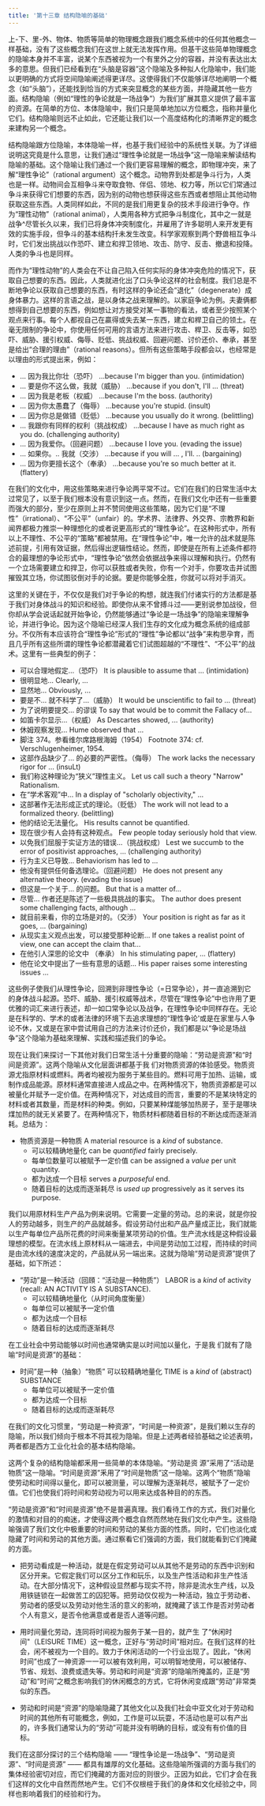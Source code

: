 ```yaml
---
title: '第十三章 结构隐喻的基础'
---
```


上-下、里-外、物体、物质等简单的物理概念跟我们概念系统中的任何其他概念一样基础，没有了这些概念我们在这世上就无法发挥作用。但基干这些简单物理概念的隐喻本身并不丰富，说某个东西被视为一个有里外之分的容器，并没有表达出太多的意思。但我们已经看到在“头脑是容器”这个隐喻及多种拟人化隐喻中，我们能以更明确的方式将空间隐喻阐述得更详尽。这使得我们不仅能够详尽地阐明一个概念（如“头脑”），还能找到恰当的方式来突显概念的某些方面，并隐藏其他一些方面。结构隐喻（例如“理性的争论就是一场战争”）为我们扩展其意义提供了最丰富的资源。在简单的方位、本体隐喻中，我们只是简单地加以方位概念，指称并量化它们。结构隐喻则远不止如此，它还能让我们以一个高度结构化的清晰界定的概念来建构另一个概念。

结构隐喻跟方位隐喻，本体隐喻一样，也基于我们经验中的系统性关联。为了详细说明这究竟是什么意思，让我们通过“理性争论就是一场战争”这一隐喻来解读结构隐喻的基础。这个隐喻让我们通过一个我们更容易理解的概念，即物理冲突，来了解“理性争论”（rational argument）这个概念。动物界到处都是争斗行为，人类也是一样。动物间会互相争斗来夺取食物、伴侣、领地、权力等，所以它们常通过争斗来获得它们想要的东西，因为别的动物也想获得这些东西或者想阻止其他动物获取这些东西。人类同样如此，不同的是我们用更复杂的技术手段进行争夺。作为“理性动物”（rational animal），人类用各种方式把争斗制度化，其中之一就是战争^尽管长久以来，我们已将身体冲突制度化，并雇用了许多聪明人来开发更有效的实施手段，但争斗的基本结构扦未发生改变。科学家观察到两个野兽相互争斗时，它们发出挑战以作恐吓、建立和捍卫领地、攻击、防守、反击、撤退和投降。人类的争斗也是同样。

而作为“理性动物”的人类会在不让自己陷入任何实际的身体冲突危险的情况下，获取自己想要的东西。因此，人类就进化出了口头争论这样的社会制度。我们总是不断地争论以获取自己想要的东西，有时这样的争论还会“退化”（degenerate）成身体暴力。这样的言语之战，是以身体之战来理解的。以家庭争论为例。夫妻俩都想得到自己想要的东西，例如想让对方接受对某一事物的看法，或者至少按照某个观点来行事。每个人都视自己在贏得或失去某一东西，建立和桿卫自己的领土。在毫无限制的争论中，你使用任何可用的言语方法来进行攻击、桿卫、反击等，如恐吓、威胁、援引权威、侮辱、贬低、挑战权威、回避问题、讨价还价、奉承，甚至是给出“合理的理由”（rational reasons）。但所有这些策略手段都会以，也经常是以理由的形式提出来，例如：

- ... 因为我比你壮（恐吓）
  ...because I'm bigger than you. (intimidation)
- ... 要是你不这么做，我就（威胁）
  ...because if you don't, I'll ... (threat)
- ... 因为我是老板（权威）
  ...because I'm the boss. (authority)
- ... 因为你太愚蠢了（侮辱）
  ...because you're stupid. (insult)
- ... 因为你总是做错（贬低）
  ...because you usually do it wrong. (belittling)
- ... 我跟你有同样的权利（挑战权成）
  ...because I have as much right as you do. (challenging authority)
- ... 因为我爱你。（回避问题）
  ...because I love you. (evading the issue)
- ... 如果你。.. 我就（交涉）
  ...because if you will ... , I'll. .. (bargaining)
- ... 因为你更擅长这个（奉承）
  ...because you're so much better at it. (flattery)

在我们的文化中，用这些策略来进行争论两平常不过。它们在我们的日常生活中太过常见了，以至于我们根本没有意识到这一点。然而，在我们文化中还有一些重要而强大的部分，至少在原则上并不赞同使用这些策略，因为它们是“不理性”（irrational）、“不公平”（unfair）的。学术界、法律界、外交界、宗教界和新闻界都极力推崇一种理想化的或者说更高形式的“理性争论”。在这种形式中，所有以上不理性、不公平的“策略”都被禁用。在“理性争论”中，唯一允许的战术就是陈述前提，引用有效证据，然后得出逻辑性结论。然而，即使是在所有上述条件都符合的最理想的争论形式中，“理性争论”依然会依据战争来得以理解和执行。仍然有一个立场需要建立和捍卫，你可以获胜或者失败，你有一个对手，你要攻击并试图摧毁其立场，你试图驳倒对手的论据。要是你能够全胜，你就可以将对手消灭。

这里的关键在于，不仅仅是我们对于争论的构想，就连我们付诸实行的方法都是基于我们对身体战斗的知识和经验。即使你从来不曾搏斗过——更别说参加战役，但你却从学会说话起就开始争论，仍然能够通过“争论是一场战争”的隐喻来理解争论，并进行争论。因为这个隐喻已经深人我们生存的文化成为概念系统的组成部分。不仅所有本应该符合“理性争论”形式的“理性”争论都以“战争”来构思孕育，而且几乎所有这些所谓的理性争论都潜藏着它们试图超越的“不理性”、“不公平”的战术。这里有一些典型的例子：


- 可以合理地假定...（恐吓）
  It is plausible to assume that ... (intimidation)
- 很明显地...
  Clearly, ...
- 显然地...
  Obviously, ...
- 要是不... 就不科学了...（威胁）
  It would be unscientific to fail to ... (threat)
- 为了说明要提交... 的谬误
  To say that would be to commit the Fallacy of...
- 如笛卡尔显示...（权威）
  As Descartes showed, ... (authority)
- 休姆观察发现...
  Hume observed that ...
- 脚注 374。参看维尔席路根海姆（1954）
  Footnote 374: cf. Verschlugenheimer, 1954.
- 这部作品缺少了... 的必要的严密性。（侮辱）
  The work lacks the necessary rigor for ... (insuLt)
- 我们称这种理论为“狭义”理性主义。
  Let us call such a theory "Narrow" Rationalism.
- 在“学术客观”中...
  In a display of "scholarly objectivity," ...
- 这部著作无法形成正式的理论。（贬低）
  The work will not lead to a formalized theory. (belittling)
- 他的结论无法量化。
  His results cannot be quantified.
- 现在很少有人会持有这种观点。
  Few people today seriously hold that view.
- 以免我们屈服于实证方法的错误...（挑战权成）
  Lest we succumb to the error of positivist approaches, ...  (challenging authority)
- 行为主义已导致...
  Behaviorism has led to ...
- 他没有提供任何备选理论。（回避问题）
  He does not present any alternative theory. (evading the issue)
- 但这是一个关于... 的问题。
  But that is a matter of...
- 尽管... 作者还是陈述了一些极具挑战的事实。
  The author does present some challenging facts, although ...
- 就目前来看，你的立场是对的。（交涉）
  Your position is right as far as it goes, ... (bargaining)
- 从现实主义观点出发，可以接受那种论断...
  If one takes a realist point of view, one can accept the claim that...
- 在他引人深思的论文中 （奉承）
  In his stimulating paper, ... (flattery)
- 他在论文中提出了一些有意思的话题...
  His paper raises some interesting issues ...

这些例子使我们从理性争论，回溯到非理性争论（=日常争论），并一直追溯到它的身体战斗起源。恐吓、威胁、援引权威等战术，尽管在“理性争论”中也许用了更优雅的词汇来进行表述，却一如口常争论以及战争，在理性争论中同样存在。无论是在科学的、学术的或者法律的环境下去追求理想的“理性争论'或是在家里与人争论不休，又或是在家中尝试用自己的方法来讨价还价，我们都是以“争论是场战争”这个隐喻为基础來理解、实践和描述我们的争论。

现在让我们来探讨一下其他对我们日常生活十分重要的隐喻：“劳动是资源”和“时间是资源”。这两个隐喻从文化层面讲都基于我 们对物质资源的体验感受。物质资源尤指原材料或燃料。两者均被视为服务于某些目的。燃料可用于加热、运输，或制作成品能源。原材料通常直接进人成品之中。在两种情况下，物质资源都是可以被量化并赋予一定价值。在两种情况下，对达成目的而言，重要的不是某块特定的材料或者其数量，而是材料的种类。例如，只要某种煤能够加热房子，至于是哪块煤加热的就无关紧要了。在两种情况下，物质材料都随着目标的不断达成而逐渐消耗。总结为：

- 物质资源是一种物质
  A material resource is a *kind* of substance.
  - 可以较精确地量化
    can be *quantified* fairly precisely.
  - 每单位数量可以被賦予一定价值
    can be assigned a *value* per unit quantity.
  - 都为达成一个目标
    serves a *purposeful* end.
  - 随着目标的达成而逐渐耗尽
    is *used up* progressively as it serves its purpose.

我们以用原材料生产产品为例来说明。它需要一定量的劳动。总的来说，就是你投人的劳动越多，则生产的产品就越多。假设劳动付出和产品产量成正比，我们就能以生产每单位产品所花费的时间来衡量某项劳动的价值。生产流水线是这种假设最理想的模型。在流水线上原材料从一端进去，中间是劳动加工过程，而持续的时间是由流水线的速度决定的，产品就从另一端出来。这就为隐喻“劳动是资源”提供了基础，如下所述：

- “劳动”是一种活动（回頋：“活动是一种物质”）
  LABOR is a *kind* of activity (recall: AN ACTIVITY IS A SUBSTANCE).
  - 可以较精确地量化（从时间角度衡量）
  - 每单位可以被賦予一定价值
  - 都为达成一个目标
  - 随着目标的达成而逐渐耗尽

在工业社会中劳动能够以时间也通常确实是以时间加以量化，于是我 们就有了隐喻“时间是资源”的基础：

- 时间”是一种（抽象）“物质” 可以较精确地量化
  TIME is a *kind* of (abstract) SUBSTANCE
  - 每单位可以被赋予一定价值
  - 都为达成一个目标
  - 随着目标的达成而逐渐耗尽

在我们的文化习惯里，“劳动是一种资源”，“时间是一种资源”，是我们赖以生存的隐喻，所以我们倾向于根本不将其视为隐喻。但是上述两者经验基础之论述表明，两者都是西方工业化社会的基本结构隐喻。

这两个复杂的结构隐喻都釆用一些简单的本体隐喻。“劳动是资 源”采用了“活动是物质”这一隐喻。“时间是资源”釆用了“时间是物质”这一隐喻。这两个“物质”隐喻使劳动和时间得以量化，即可以被测量，可以理解为逐渐耗尽，被賦予了一定价值。它们也使我们将时间和劳动视为可以用来达成各种目的的东西。

“劳动是资源”和“时间是资源”绝不是普遍真理。我们看待工作的方式，我们对量化的激情和对目的的痴迷，才使得这两个概念自然而然地在我们文化中产生。这些隐喻强调了我们文化中极重要的时间和劳动的某些方面的性质。同时，它们也淡化或隐藏了时间和劳动的其他方面。通过察看它们强调的方面，我们就能看到它们掩藏的方面。

- 把劳动看成是一种活动，就是在假定劳动可以从其他不是劳动的东西中识别和区分开来。它假定我们可以区分工作和玩乐，以及生产性活动和非生产性活动。在大部分情况下，这种假设显然都与现实不符，除非是流水生产线，以及用铁链锁在一起做苦工的囚犯等。把劳动仅仅视为一种活动，独立于劳动者、劳动者的感受以及劳动对他生活的意义的影响，就掩藏了该工作是否对劳动者个人有意义，是否令他满意或者是否人道等问题。

- 用时间量化劳动，连同将时间视为服务于某一目的，就产生 了“休闲时间"（LEISURE TIME）这一概念，正好与“劳动时间”相对应。在我们这样的社会，闲不被视为一个目的。致力于休闲活动的一个行业出现了。因此，“休闲时间”也成了一神资源一一可以被有效利用，可以明智地使用，可以被储存、节省、规划、浪费或遗失等。劳动和时间是“资源”的隐喻所掩盖的，正是“劳动”和“时间”之概念影响我们的休闲概念的方式，它将休闲变成跟“劳动”非常类似的东西。

- 劳动和时间是“资源”的隐喻隐藏了其他文化以及我们社会中亚文化对于劳动和时间的其他所有可能概念，例如，工作是可以玩耍，不活动也是可以有产出的，许多我们通常认为的“劳动”可能并没有明确的目标，或没有有价值的目标。

我们在这部分探讨的三个结构隐喻 —— “理性争论是一场战争”、“劳动是资源”、“时间是资源” —— 都具有雄厚的文化基础。这些隐喻所强调的方面与我们的集体经验密切对应，而它们掩藏的方面对应的则很少。正因为如此，它们才会在我们这样的文化中自然而然地产生。它们不仅根楦于我们的身体和文化经验之中，同样也影响着我们的经验和行为。
